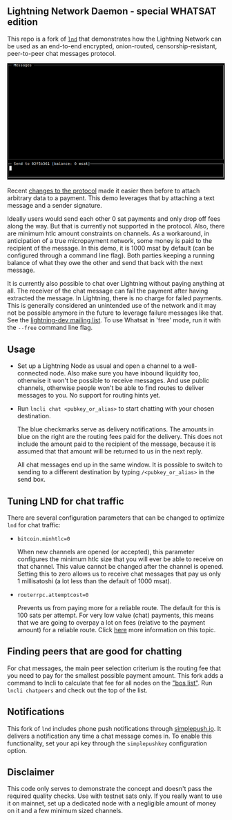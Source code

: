 ## Lightning Network Daemon - special WHATSAT edition

This repo is a fork of [`lnd`](https://github.com/lightningnetwork/lnd) that demonstrates how the Lightning Network
can be used as an end-to-end encrypted, onion-routed, censorship-resistant, peer-to-peer chat messages protocol.

<img src="whatsat.gif" alt="screencast" width="880" />

Recent [changes to the protocol](https://github.com/lightningnetwork/lightning-rfc/pull/619) made it easier then before to attach arbitrary data to a payment. This demo leverages that by attaching a text message and a sender signature.

Ideally users would send each other 0 sat payments and only drop off fees along the way. But that is currently not supported in the protocol. Also, there are minimum htlc amount constraints on channels. As a workaround, in anticipation of a true micropayment network, some money is paid to the recipient of the message. In this demo, it is 1000 msat by default (can be configured through a command line flag). Both parties keeping a running balance of what they owe the other and send that back with the next message.

It is currently also possible to chat over Lightning without paying anything at all. The receiver of the chat message can fail the payment after having extracted the message. In Lightning, there is no charge for failed payments. This is generally considered an unintended use of the network and it may not be possible anymore in the future to leverage failure messages like that. See the [lightning-dev mailing list](https://lists.linuxfoundation.org/pipermail/lightning-dev/2019-November/002275.html). To use Whatsat in 'free' mode, run it with the `--free` command line flag.

## Usage

* Set up a Lightning Node as usual and open a channel to a well-connected node. Also make sure you have inbound liquidity too, otherwise it won't be possible to receive messages. And use public channels, otherwise people won't be able to find routes to deliver messages to you. No support for routing hints yet.

* Run `lncli chat <pubkey_or_alias>` to start chatting with your chosen destination.

  The blue checkmarks serve as delivery notifications. The amounts in blue on the right are the routing fees paid for the delivery. This
  does not include the amount paid to the recipient of the message, because it is assumed that that amount will be returned to us in the
  next reply.

  All chat messages end up in the same window. It is possible to switch to sending to a different destination by typing `/<pubkey_or_alias>` in the send box.

## Tuning LND for chat traffic

There are several configuration parameters that can be changed to optimize `lnd` for chat traffic:

* `bitcoin.minhtlc=0`

  When new channels are opened (or accepted), this parameter configures the minimum htlc size that you will ever be able to receive on that channel. This value cannot be changed after the channel is opened. Setting this to zero allows us to receive chat messages that pay us only 1 millisatoshi (a lot less than the default of 1000 msat).

* `routerrpc.attemptcost=0`

  Prevents us from paying more for a reliable route. The default for this is 100 sats per attempt. For very low value (chat) payments, this means that we are going to overpay a lot on fees (relative to the payment amount) for a reliable route. Click [here](https://twitter.com/joostjgr/status/1186177262238031872) more information on this topic.

## Finding peers that are good for chatting

For chat messages, the main peer selection criterium is the routing fee that you need to pay for the smallest possible payment amount. This fork adds a command to lncli to calculate that fee for all nodes on the ["bos list"](https://nodes.lightning.computer/availability/v1/btc.json). Run `lncli chatpeers` and check out the top of the list.

## Notifications

This fork of `lnd` includes phone push notifications through [simplepush.io](https://simplepush.io/). It delivers a notification any time a chat message comes in. To enable this functionality, set your api key through the `simplepushkey` configuration option.

## Disclaimer

This code only serves to demonstrate the concept and doesn't pass the required quality checks. Use with testnet sats only. If you really want to use it on mainnet, set up a dedicated node with a negligible amount of money on it and a few minimum sized channels.